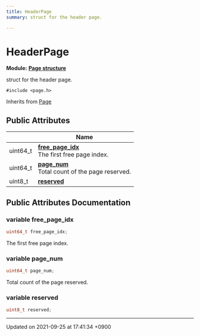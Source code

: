 ```yaml
---
title: HeaderPage
summary: struct for the header page. 

---
```


# HeaderPage

**Module:** **[Page structure](Modules/group__Page.md)**



struct for the header page. 


`#include <page.h>`

Inherits from [Page](Classes/structPage.md)

## Public Attributes

|                | Name           |
| -------------- | -------------- |
| uint64_t | **[free_page_idx](Classes/structHeaderPage.md#variable-free-page-idx)** <br>The first free page index.  |
| uint64_t | **[page_num](Classes/structHeaderPage.md#variable-page-num)** <br>Total count of the page reserved.  |
| uint8_t | **[reserved](Classes/structHeaderPage.md#variable-reserved)**  |

## Public Attributes Documentation

### variable free_page_idx

```cpp
uint64_t free_page_idx;
```

The first free page index. 

### variable page_num

```cpp
uint64_t page_num;
```

Total count of the page reserved. 

### variable reserved

```cpp
uint8_t reserved;
```


-------------------------------

Updated on 2021-09-25 at 17:41:34 +0900